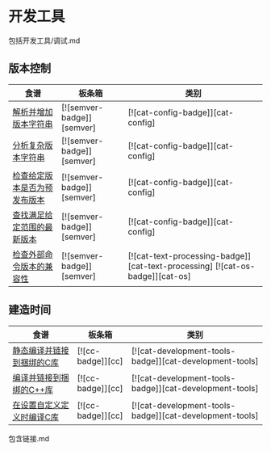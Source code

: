 # 开发工具

包括开发工具/调试.md

## 版本控制

| 食谱 | 板条箱 | 类别 |
| --- | --- | --- |
| [解析并增加版本字符串][ex-semver-increment] | [![semver-badge]][semver] | [![cat-config-badge]][cat-config] |
| [分析复杂版本字符串][ex-semver-complex] | [![semver-badge]][semver] | [![cat-config-badge]][cat-config] |
| [检查给定版本是否为预发布版本][ex-semver-prerelease] | [![semver-badge]][semver] | [![cat-config-badge]][cat-config] |
| [查找满足给定范围的最新版本][ex-semver-latest] | [![semver-badge]][semver] | [![cat-config-badge]][cat-config] |
| [检查外部命令版本的兼容性][ex-semver-command] | [![semver-badge]][semver] | [![cat-text-processing-badge]][cat-text-processing] [![cat-os-badge]][cat-os] |

## 建造时间

| 食谱 | 板条箱 | 类别 |
| --- | --- | --- |
| [静态编译并链接到捆绑的C库][ex-cc-static-bundled] | [![cc-badge]][cc] | [![cat-development-tools-badge]][cat-development-tools] |
| [编译并链接到捆绑的C++库][ex-cc-static-bundled-cpp] | [![cc-badge]][cc] | [![cat-development-tools-badge]][cat-development-tools] |
| [在设置自定义定义时编译C库][ex-cc-custom-defines] | [![cc-badge]][cc] | [![cat-development-tools-badge]][cat-development-tools] |

[ex-semver-increment]: development_tools/versioning.html#parse-and-increment-a-version-string

[ex-semver-complex]: development_tools/versioning.html#parse-a-complex-version-string

[ex-semver-prerelease]: development_tools/versioning.html#check-if-given-version-is-pre-release

[ex-semver-latest]: development_tools/versioning.html#find-the-latest-version-satisfying-given-range

[ex-semver-command]: development_tools/versioning.html#check-external-command-version-for-compatibility

[ex-cc-static-bundled]: development_tools/build_tools.html#compile-and-link-statically-to-a-bundled-c-library

[ex-cc-static-bundled-cpp]: development_tools/build_tools.html#compile-and-link-statically-to-a-bundled-c-library-1

[ex-cc-custom-defines]: development_tools/build_tools.html#compile-a-c-library-while-setting-custom-defines

包含链接.md
